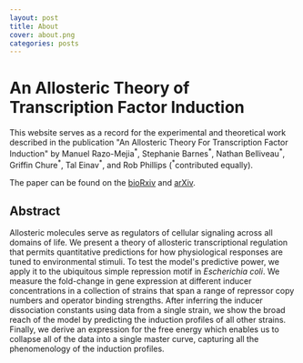 ```yaml
---
layout: post
title: About
cover: about.png
categories: posts
---
```

# An Allosteric Theory of Transcription Factor Induction
This website serves as a record for the experimental and theoretical work described in the publication "An Allosteric Theory For Transcription Factor Induction" by Manuel Razo-Mejia<sup>\*</sup>, Stephanie Barnes<sup>\*</sup>, Nathan Belliveau<sup>\*</sup>, Griffin Chure<sup>\*</sup>, Tal Einav<sup>\*</sup>, and Rob Phillips (<sup>\*</sup>contributed equally).


The paper can be found on the [bioRxiv](http://biorxiv.org/content/early/2017/02/22/111013) and [arXiv]().

## Abstract

Allosteric molecules serve as regulators of cellular signaling across all
domains of life.  We present a theory of allosteric transcriptional regulation
that permits quantitative predictions for how physiological responses are tuned to environmental stimuli. To test the model's predictive
power, we apply it to the ubiquitous simple repression motif in *Escherichia coli*. We
measure the fold-change in gene expression at different inducer concentrations in a collection of strains that span a range of
repressor copy numbers and operator binding strengths. After inferring the inducer dissociation constants using data
from a single strain, we show the broad reach of the model by predicting the induction profiles of all other strains.
Finally, we derive an expression for the free energy which enables us to collapse all of the data into a single master curve, capturing all the phenomenology of the induction profiles.
